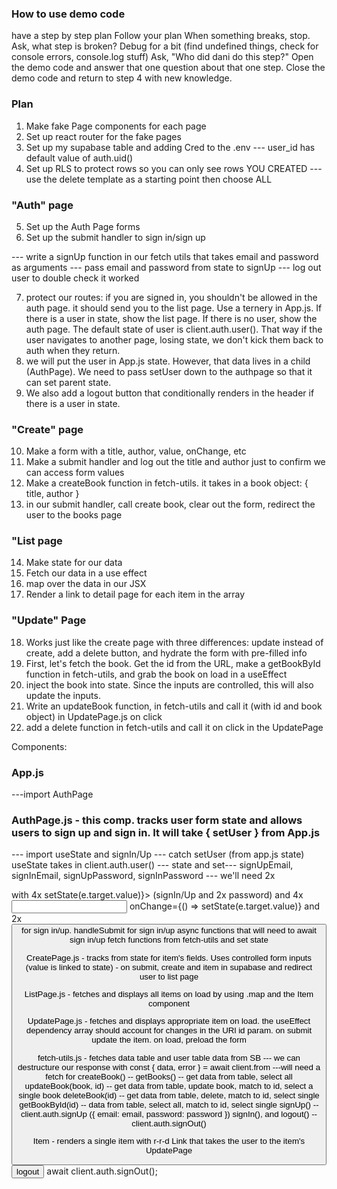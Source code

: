 ### How to use demo code
have a step by step plan
Follow your plan
When something breaks, stop.
Ask, what step is broken?
Debug for a bit (find undefined things, check for console errors, console.log stuff)
Ask, "Who did dani do this step?"
Open the demo code and answer that one question about that one step.
Close the demo code and return to step 4 with new knowledge.
### Plan

1. Make fake Page components for each page
2. Set up react router for the fake pages
3. Set up my supabase table and adding Cred to the .env
--- user_id has default value of auth.uid()
4. Set up RLS to protect rows so you can only see rows YOU CREATED
--- use the delete template as a starting point then choose ALL

### "Auth" page

5. Set up the Auth Page forms
6. Set up the submit handler to sign in/sign up
    <!-- async function handleSignInSubmit(e) { e.preventDefault() const user = await signIn setUser(user)} -->
--- write a signUp function in our fetch utils that takes email and password as arguments
    <!-- export async function signIn(email,password) { const {user,error} = await client.from.signIn({email: email, password: password})} -->
--- pass email and password from state to signUp
    <!-- const [signInEmail, setSignInEmail] = useState(''); -->
    <!-- const [signInPassword, setSignInPassword] = useState(''); -->
--- log out user to double check it worked

7. protect our routes: if you are signed in, you shouldn't be allowed in the auth page. it should send you to the list page. Use a ternery in App.js. If there is a user in state, show the list page. If there is no user, show the auth page. The default state of user is client.auth.user(). That way if the user navigates to another page, losing state, we don't kick them back to auth when they return.
8. we will put the user in App.js state. However, that data lives in a child (AuthPage). We need to pass setUser down to the authpage so that it can set parent state.
9. We also add a logout button that conditionally renders in the header if there is a user in state.

### "Create" page

10. Make a form with a title, author, value, onChange, etc
11. Make a submit handler and log out the title and author just to confirm we can access form values
12. Make a createBook function in fetch-utils. it takes in a book object: { title, author }
13. in our submit handler, call create book, clear out the form, redirect the user to the books page

### "List page

14. Make state for our data
15. Fetch our data in a use effect
16. map over the data in our JSX
17. Render a link to detail page for each item in the array

### "Update" Page

18. Works just like the create page with three differences: update instead of create, add a delete button, and hydrate the form with pre-filled info
19. First, let's fetch the book. Get the id from the URL, make a getBookById function in fetch-utils, and grab the book on load in a useEffect
20. inject the book into state. Since the inputs are controlled, this will also update the inputs.
21. Write an updateBook function, in fetch-utils and call it (with id and book object) in UpdatePage.js on click
22. add a delete function in fetch-utils and call it on click in the UpdatePage

Components:

### App.js

---import AuthPage

### AuthPage.js - this comp. tracks user form state and allows users to sign up and sign in. It will take { setUser } from App.js
--- import useState and signIn/Up
--- catch setUser (from app.js state) useState takes in client.auth.user()
--- state and set--- signUpEmail, signInEmail, signUpPassword, signInPassword
--- we'll need 2x <form onSubmit={handleSubmit}> with 4x <label> setState(e.target.value)}> (signIn/Up and 2x password) and 4x <input> onChange={() => setState(e.target.value)} and 2x <button> for sign in/up. handleSubmit for sign in/up async functions that will need to await sign in/up fetch functions from fetch-utils and set state


CreatePage.js - tracks from state for item's fields. Uses controlled form inputs (value is linked to state)
    - on submit, create and item in supabase and redirect user to list page

ListPage.js - fetches and displays all items on load by using .map and the Item component

UpdatePage.js - fetches and displays appropriate item on load. the useEffect dependency array should account for changes in the URl id param. on submit update the item. on load, preload the form

fetch-utils.js - fetches data table and user table data from SB
--- we can destructure our response with const { data, error } = await client.from
---will need a fetch for
createBook() -- 
getBooks() -- get data from table, select all
updateBook(book, id) -- get data from table, update book, match to id, select a single book
deleteBook(id) -- get data from table, delete, match to id, select single
getBookById(id) -- data from table, select all, match to id, select single
signUp() -- client.auth.signUp ({ email: email, password: password })
signIn(), and
logout() -- client.auth.signOut()

Item - renders a single item with r-r-d Link that takes the user to the item's UpdatePage

<button>logout</button> await client.auth.signOut();